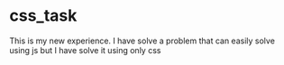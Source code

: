# css_task
This is my new experience. I have solve a problem that can easily solve using js but I have solve it using only css
